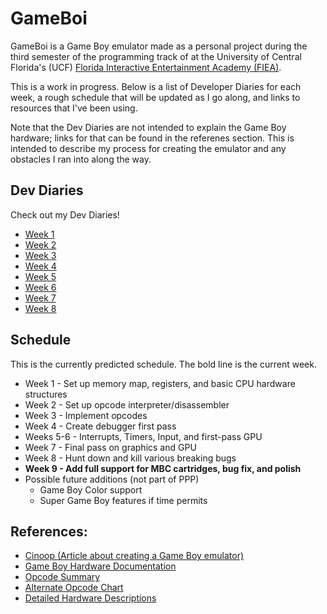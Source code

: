 # GameBoi
 GameBoi is a Game Boy emulator made as a personal project during the third semester of the programming track of at the University of Central Florida's (UCF) [Florida Interactive Entertainment Academy (FIEA)](https://fiea.ucf.edu).
 
This is a work in progress. Below is a list of Developer Diaries for each week, a rough schedule that will be updated as I go along, and links to resources that I've been using.

Note that the Dev Diaries are not intended to explain the Game Boy hardware; links for that can be found in the referenes section. This is intended to describe my process for creating the emulator and any obstacles I ran into along the way.

## Dev Diaries
Check out my Dev Diaries!
* [Week 1](docs/DevDiaries/Week1.md)
* [Week 2](docs/DevDiaries/Week2.md)
* [Week 3](docs/DevDiaries/Week3.md)
* [Week 4](docs/DevDiaries/Week4.md)
* [Week 5](docs/DevDiaries/Week5.md)
* [Week 6](docs/DevDiaries/Week6.md)
* [Week 7](docs/DevDiaries/Week7.md)
* [Week 8](docs/DevDiaries/Week8.md)

## Schedule
This is the currently predicted schedule. The bold line is the current week.
* Week 1 - Set up memory map, registers, and basic CPU hardware structures
* Week 2 - Set up opcode interpreter/disassembler
* Week 3 - Implement opcodes
* Week 4 - Create debugger first pass
* Weeks 5-6 - Interrupts, Timers, Input, and first-pass GPU
* Week 7 - Final pass on graphics and GPU
* Week 8 - Hunt down and kill various breaking bugs
* **Week 9 - Add full support for MBC cartridges, bug fix, and polish**
* Possible future additions (not part of PPP)
  * Game Boy Color support
  * Super Game Boy features if time permits

## References:
* [Cinoop (Article about creating a Game Boy emulator)](https://cturt.github.io/cinoop.html)
* [Game Boy Hardware Documentation](http://marc.rawer.de/Gameboy/Docs/GBCPUman.pdf)
* [Opcode Summary](http://gameboy.mongenel.com/dmg/opcodes.html)
* [Alternate Opcode Chart](http://pastraiser.com/cpu/gameboy/gameboy_opcodes.html)
* [Detailed Hardware Descriptions](http://www.codeslinger.co.uk/pages/projects/gameboy.html)
